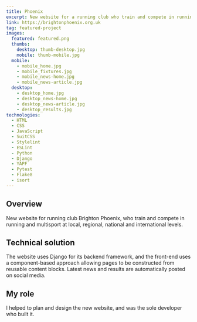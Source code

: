 ```yaml
---
title: Phoenix
excerpt: New website for a running club who train and compete in running and multisport at local, regional, national and international levels
link: https://brightonphoenix.org.uk
tag: featured-project
images:
  featured: featured.png
  thumbs:
    desktop: thumb-desktop.jpg
    mobile: thumb-mobile.jpg
  mobile:
    - mobile_home.jpg
    - mobile_fixtures.jpg
    - mobile_news-home.jpg
    - mobile_news-article.jpg
  desktop:
    - desktop_home.jpg
    - desktop_news-home.jpg
    - desktop_news-article.jpg
    - desktop_results.jpg
technologies:
  - HTML
  - CSS
  - JavaScript
  - SuitCSS
  - Stylelint
  - ESLint
  - Python
  - Django
  - YAPF
  - Pytest
  - Flake8
  - isort
---
```


## Overview

New website for running club Brighton Phoenix, who train and compete in running and multisport at local, regional, national and international levels.


## Technical solution

The website uses Django for its backend framework, and the front-end uses a component-based approach allowing pages to be constructed from reusable content blocks. Latest news and results are automatically posted on social media.


## My role

I helped to plan and design the new website, and was the sole developer who built it.
